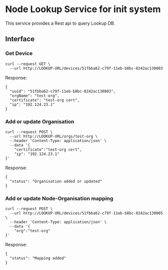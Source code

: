 # Node Lookup Service for init system

This service provides a Rest api to query Lookup DB. 

## Interface 

### Get Device 

```
curl --request GET \
  --url http://LOOKUP-URL/devices/51fbba62-c79f-11eb-b8bc-0242ac130003
```
Response:
```
{
  "uuid": "51fbba62-c79f-11eb-b8bc-0242ac130003",
  "orgName": "test-org",
  "certificate": "test-org cert",
  "ip": "192.124.23.1"
}
```

### Add or update Organisation

```
curl --request POST \
  --url http://LOOKUP-URL/orgs/test-org \
  --header 'Content-Type: application/json' \
  --data '{
	"certificate":"test-org cert",
	"ip": "192.124.23.1"
}'
```
Response:
```
{
  "status": "Organisation added or updated"
}
```


### Add or update Node-Organisation mapping 

```
curl --request POST \
  --url http://LOOKUP-URL/devices/51fbba62-c79f-11eb-b8bc-0242ac130005 \
  --header 'Content-Type: application/json' \
  --data '{
	"org":"test-org"
}'
```
Response:
```
{
  "status": "Mapping added"
}
```